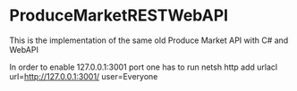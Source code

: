 # ProduceMarketRESTWebAPI
This is the implementation of the same old Produce Market API with C# and WebAPI

In order to enable 127.0.0.1:3001 port one has to run netsh http add urlacl url=http://127.0.0.1:3001/ user=Everyone 
